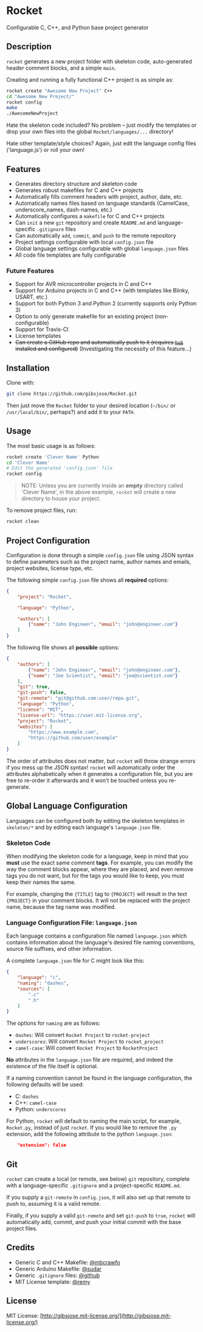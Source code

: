 # Rocket
Configurable C, C++, and Python base project generator

## Description
`rocket` generates a new project folder with skeleton code, auto-generated header comment blocks, and a simple `main`.

Creating and running a fully functional C++ project is as simple as:
```bash
rocket create "Awesome New Project" C++
cd "Awesome New Project/"
rocket config
make
./AwesomeNewProject
```

Hate the skeleton code included? No problem – just modify the templates or drop your own files into the global `Rocket/languages/...` directory!

Hate other template/style choices? Again, just edit the language config files ('language.js') or roll your own!

## Features
* Generates directory structure and skeleton code
* Generates robust makefiles for C and C++ projects
* Automatically fills comment headers with project, author, date, etc.
* Automatically names files based on language standards (CamelCase, underscore_names, dash-names, etc.)
* Automatically configures a `makefile` for C and C++ projects
* Can `init` a new `git` repository and create `README.md` and language-specific `.gitignore` files
* Can automatically `add`, `commit`, and `push` to the remote repository
* Project settings configurable with local `config.json` file
* Global language settings configurable with global `language.json` files
* All code file templates are fully configurable

### Future Features
* Support for AVR microcontroller projects in C and C++
* Support for Arduino projects in C and C++ (with templates like Blinky, USART, etc.)
* Support for both Python 3 and Python 2 (currently supports only Python 3)
* Option to only generate makefile for an existing project (non-configurable)
* Support for Travis-CI
* License templates
* ~~Can create a GitHub repo and automatically push to it (requires [`hub`](https://github.com/github/hub) installed and configured)~~ (Investigating the necessity of this feature...)

## Installation
Clone with:
```bash
git clone https://github.com/gibsjose/Rocket.git
```

Then just move the `Rocket` folder to your desired location (`~/bin/` or `/usr/local/bin/`, perhaps?) and add it to your `PATH`.

## Usage
The most basic usage is as follows:
```bash
rocket create 'Clever Name' Python
cd 'Clever Name'
# Edit the generated 'config.json' file
rocket config
```

> NOTE: Unless you are currently inside an **empty** directory called 'Clever Name', in the above example, `rocket` will create a new directory to house your project.

To remove project files, run:
```bash
rocket clean
```

## Project Configuration
Configuration is done through a simple `config.json` file using JSON syntax to define parameters such as the project name, author names and emails, project websites, license type, etc.

The following simple `config.json` file shows all **required** options:
```json
{
    "project": "Rocket",

    "language": "Python",

    "authors": [
        {"name": "John Engineer", "email": "john@engineer.com"}
    ]
}
```

The following file shows all **possible** options:
```json
{
    "authors": [
        {"name": "John Engineer", "email": "john@engineer.com"},
        {"name": "Joe Scientist", "email": "joe@scientist.com"}
    ],
    "git": true,
    "git-push": false,
    "git-remote": "git@github.com:user/repo.git",
    "language": "Python",
    "license": "MIT",
    "license-url": "https://user.mit-license.org",
    "project": "Rocket",
    "websites": [
        "https://www.example.com",
        "https://github.com/user/example"
    ]
}
```

The order of attributes does not matter, but `rocket` will throw strange errors if you mess up the JSON syntax! `rocket` will automatically order the attributes alphabetically when it generates a configuration file, but you are free to re-order it afterwards and it won't be touched unless you re-generate.

## Global Language Configuration
Languages can be configured both by editing the skeleton templates in `skeleton/*` and by editing each language's `language.json` file.

### Skeleton Code
When modifying the skeleton code for a language, keep in mind that you **must** use the exact same comment **tags**. For example, you can modify the way the comment blocks appear, where they are placed, and even remove tags you do not want, but for the tags you would like to keep, you must keep their names the same.

For example, changing the `{TITLE}` tag to `{PROJECT}` will result in the text `{PROJECT}` in your comment blocks. It will not be replaced with the project name, because the tag name was modified.

### Language Configuration File: `language.json`
Each language contains a configuration file named `language.json` which contains information about the language's desired file naming conventions, source file suffixes, and other information.

A complete `language.json` file for C might look like this:
```json
{
    "language": "c",
    "naming": "dashes",
    "sources": [
        ".c"
        ".h"
    ]
}
```

The options for `naming` are as follows:
* `dashes`: Will convert `Rocket Project` to `rocket-project`
* `underscores`: Will convert `Rocket Project` to `rocket_project`
* `camel-case`: Will convert `Rocket Project` to `RocketProject`

**No** attributes in the `language.json` file are required, and indeed the existence of the file itself is optional.

If a naming convention cannot be found in the language configuration, the following defaults will be used:
* C: `dashes`
* C++: `camel-case`
* Python: `underscores`

For Python, `rocket` will default to naming the main script, for example, `Rocket.py`, instead of just `rocket`. If you would like to remove the `.py` extension, add the following attribute to the python `language.json`:
```json
    "extension": false
```

## Git
`rocket` can create a local (or remote, see below) `git` repository, complete with a language-specific `.gitignore` and a project-specific `README.md`.

If you supply a `git-remote` in `config.json`, it will also set up that remote to push to, assuming it is a valid remote.

Finally, if you supply a valid `git-remote` and set `git-push` to `true`, `rocket` will automatically add, commit, and push your initial commit with the base project files.

## Credits
* Generic C and C++ Makefile: [@mbcrawfo](https://github.com/mbcrawfo/GenericMakefile)
* Generic Arduino Makefile: [@sudar](https://github.com/sudar/Arduino-Makefile)
* Generic `.gitignore` files: [@github](https://github.com/github/gitignore)
* MIT License template: [@remy](https://github.com/remy/mit-license)

## License
MIT License: [http://gibsjose.mit-license.org/](http://gibsjose.mit-license.org/)

